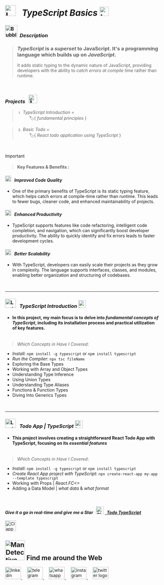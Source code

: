 #  <img src="https://raw.githubusercontent.com/Tarikul-Islam-Anik/Telegram-Animated-Emojis/main/Objects/Laptop.webp" alt="Laptop" width="35" /> &nbsp; _TypeScript Basics_ <img src="https://skillicons.dev/icons?i=ts" alt="typescript logo" width="30"/>

<!----------------------------------------- Description ---------------------------------------->
### <img src="https://raw.githubusercontent.com/Tarikul-Islam-Anik/Animated-Fluent-Emojis/master/Emojis/Symbols/Bubbles.png" alt="Bubbles" width="40" height="40" />&nbsp; _Description_

> ### _TypeScript_ is a _superset_ to JavaScript. It's a programming language which builds up on _JavaScript_.
> It adds static typing to the dynamic nature of JavaScript, providing developers with the ability to _catch errors at compile time_ rather than runtime. 

<br/>

 ###  _Projects_ &nbsp; <img src="https://fonts.gstatic.com/s/e/notoemoji/latest/1f680/512.gif" alt="🚀" width="28" >  
 > ⒈ _TypeScript Introduction =_ <br/> &nbsp;&nbsp;&nbsp;&nbsp;&nbsp;&nbsp;&nbsp;&nbsp;&nbsp; 🏷️{ _fundamental principles_ } <br/>
 
 > ⒉ _Basic Todo =_  <br/> &nbsp;&nbsp;&nbsp;&nbsp;&nbsp;&nbsp;&nbsp;&nbsp;&nbsp; 🏷️{ _React todo application using TypeScript_ }
> 
<br/>

> [!IMPORTANT]
>> #### Key Features & Benefits : 
#### <img src="https://raw.githubusercontent.com/Tarikul-Islam-Anik/Animated-Fluent-Emojis/master/Emojis/Symbols/Bubbles.png" alt="Bubbles" height="20" /> &nbsp; _Improved Code Quality_
- One of the primary benefits of TypeScript is its static typing feature, which helps catch errors at compile-time rather than runtime. This leads to fewer bugs, cleaner code, and enhanced maintainability of projects.
#### <img src="https://raw.githubusercontent.com/Tarikul-Islam-Anik/Animated-Fluent-Emojis/master/Emojis/Symbols/Bubbles.png" alt="Bubbles" height="20" /> &nbsp; _Enhanced Productivity_
- TypeScript supports features like code refactoring, intelligent code completion, and navigation, which can significantly boost developer productivity. The ability to quickly identify and fix errors leads to faster development cycles.
#### <img src="https://raw.githubusercontent.com/Tarikul-Islam-Anik/Animated-Fluent-Emojis/master/Emojis/Symbols/Bubbles.png" alt="Bubbles" height="20" /> &nbsp; _Better Scalability_
- With TypeScript, developers can easily scale their projects as they grow in complexity. The language supports interfaces, classes, and modules, enabling better organization and structuring of codebases.
<br/>

***
<!--===================== TypeScript Introduction =============================-->
### <img src="https://raw.githubusercontent.com/Tarikul-Islam-Anik/Telegram-Animated-Emojis/main/Objects/Laptop.webp" alt="Laptop" width="35" height="30"  /> &nbsp; _TypeScript Introduction_  <img src="https://skillicons.dev/icons?i=ts" alt="typescript logo" width="25"/>
- #### In this project, my main focus is to delve into _fundamental concepts of TypeScript_, including its installation process and practical utilization of key features. <br/><br/>
 

> _Which Concepts in Have I Covered_:  

-  _Install:_ ` npm install -g typescript ` or ` npm install typescript `
-  _Run the Compiler_: ` npx tsc fileName `
-  Exploring the Base Types
-  Working with Array and Object Types
-  Understanding Type Inference
-  Using Union Types
-  Understanding Type Aliases
-  Functions & Function Types
-  Diving Into Generics Types

  <br/> 

***
<!--===================== Todo TypeScript =============================-->
### <img src="https://raw.githubusercontent.com/Tarikul-Islam-Anik/Telegram-Animated-Emojis/main/Objects/Laptop.webp" alt="Laptop" width="35" height="30"  /> &nbsp; _Todo App | TypeScript_  <img src="https://skillicons.dev/icons?i=ts" alt="typescript logo" width="25"/>
- #### This project involves creating a straightforward React Todo App with TypeScript, focusing on its _essential features_ <br/><br/>
 

> _Which Concepts in Have I Covered_:  

-  _Install:_ ` npm install -g typescript ` or ` npm install typescript `
-  _Create React App project with TypeScript_: ` npx create-react-app my-app --template typescript `
-  Working with Props | _React.FC<>_
-  Adding a Data Model | _what data_ & _what format_



 
<br/>

<!-------- try it live -------->
#### _Give it a go in real-time and give me a Star_ &nbsp; <img src="https://raw.githubusercontent.com/Tarikul-Islam-Anik/Animated-Fluent-Emojis/master/Emojis/Travel%20and%20places/Glowing%20Star.png" alt="Glowing Star" width="25"  /> <a href="" target="_blank"> &nbsp; _Todo TypeScript_ </a> 

 
<!--------- Video --------->
<img src="https://raw.githubusercontent.com/Tarikul-Islam-Anik/Telegram-Animated-Emojis/main/Objects/Clapper%20Board.webp" alt="Clapper Board" width="35" />



  <br/> 
  
<!--======================= Social Media ===========================-->
## <img src="https://raw.githubusercontent.com/Tarikul-Islam-Anik/Animated-Fluent-Emojis/master/Emojis/People%20with%20professions/Man%20Detective%20Light%20Skin%20Tone.png" alt="Man Detective Light Skin Tone" width="65" /> Find me around the Web  
<a href="https://www.linkedin.com/in/shahramshakiba/" target="_blank">
    <img src="https://raw.githubusercontent.com/maurodesouza/profile-readme-generator/master/src/assets/icons/social/linkedin/default.svg" width="52" height="40" alt="linkedin logo"  />
  </a> &nbsp;&nbsp;&nbsp;
  <a href="https://t.me/ShahramShakibaa" target="_blank">
    <img src="https://raw.githubusercontent.com/maurodesouza/profile-readme-generator/master/src/assets/icons/social/telegram/default.svg" width="52" height="40" alt="telegram logo"  />
  </a> &nbsp;&nbsp;&nbsp;
  <a href="https://wa.me/message/LM2IMM3ABZ7ZM1" target="_blank">
    <img src="https://raw.githubusercontent.com/maurodesouza/profile-readme-generator/master/src/assets/icons/social/whatsapp/default.svg" width="52" height="40" alt="whatsapp logo"  />
  </a> &nbsp;&nbsp;&nbsp;
  <a href="https://instagram.com/shahram.shakibaa?igshid=MzNlNGNkZWQ4Mg==" target="_blank">
    <img src="https://raw.githubusercontent.com/maurodesouza/profile-readme-generator/master/src/assets/icons/social/instagram/default.svg" width="52" height="40" alt="instagram logo"  />
  </a> &nbsp;&nbsp;&nbsp;
  <a href="https://twitter.com/ShahramShakibaa" target="_blank">
    <img src="https://raw.githubusercontent.com/maurodesouza/profile-readme-generator/master/src/assets/icons/social/twitter/default.svg" width="52" height="40" alt="twitter logo"  />
  </a>
